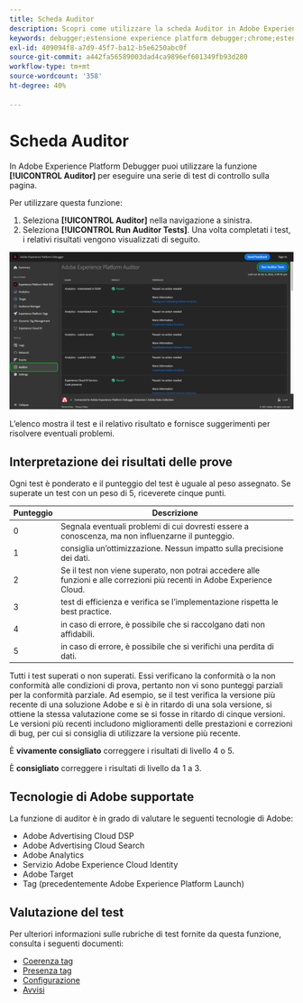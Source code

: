 ```yaml
---
title: Scheda Auditor
description: Scopri come utilizzare la scheda Auditor in Adobe Experience Platform Debugger per testare le implementazioni Adobe Experience Cloud.
keywords: debugger;estensione experience platform debugger;chrome;estensione;auditor;dtm;target
exl-id: 409094f8-a7d9-45f7-ba12-b5e6250abc0f
source-git-commit: a442fa56589003dad4ca9896ef601349fb93d280
workflow-type: tm+mt
source-wordcount: '358'
ht-degree: 40%

---
```


# Scheda Auditor

In Adobe Experience Platform Debugger puoi utilizzare la funzione **[!UICONTROL Auditor]** per eseguire una serie di test di controllo sulla pagina.

Per utilizzare questa funzione:

1. Seleziona **[!UICONTROL Auditor]** nella navigazione a sinistra.
1. Seleziona **[!UICONTROL Run Auditor Tests]**. Una volta completati i test, i relativi risultati vengono visualizzati di seguito.

![Schermata dei risultati dei test nella scheda Auditor](../assets/auditor-results.png)

L’elenco mostra il test e il relativo risultato e fornisce suggerimenti per risolvere eventuali problemi.

## Interpretazione dei risultati delle prove

Ogni test è ponderato e il punteggio del test è uguale al peso assegnato. Se superate un test con un peso di 5, riceverete cinque punti.

| Punteggio | Descrizione |
| --- | --- |
| 0 | Segnala eventuali problemi di cui dovresti essere a conoscenza, ma non influenzarne il punteggio. |
| 1 | consiglia un’ottimizzazione. Nessun impatto sulla precisione dei dati. |
| 2 | Se il test non viene superato, non potrai accedere alle funzioni e alle correzioni più recenti in Adobe Experience Cloud. |
| 3 | test di efficienza e verifica se l’implementazione rispetta le best practice. |
| 4 | in caso di errore, è possibile che si raccolgano dati non affidabili. |
| 5 | in caso di errore, è possibile che si verifichi una perdita di dati. |

Tutti i test superati o non superati. Essi verificano la conformità o la non conformità alle condizioni di prova, pertanto non vi sono punteggi parziali per la conformità parziale. Ad esempio, se il test verifica la versione più recente di una soluzione Adobe e si è in ritardo di una sola versione, si ottiene la stessa valutazione come se si fosse in ritardo di cinque versioni. Le versioni più recenti includono miglioramenti delle prestazioni e correzioni di bug, per cui si consiglia di utilizzare la versione più recente.

È **vivamente consigliato** correggere i risultati di livello 4 o 5.

È **consigliato** correggere i risultati di livello da 1 a 3.

## Tecnologie di Adobe supportate

La funzione di auditor è in grado di valutare le seguenti tecnologie di Adobe:

* Adobe Advertising Cloud DSP
* Adobe Advertising Cloud Search
* Adobe Analytics
* Servizio Adobe Experience Cloud Identity
* Adobe Target
* Tag (precedentemente Adobe Experience Platform Launch)

## Valutazione del test

Per ulteriori informazioni sulle rubriche di test fornite da questa funzione, consulta i seguenti documenti:

* [Coerenza tag](./tag-consistency.md)
* [Presenza tag](./tag-presence.md)
* [Configurazione](./configuration.md)
* [Avvisi](./alerts.md)
